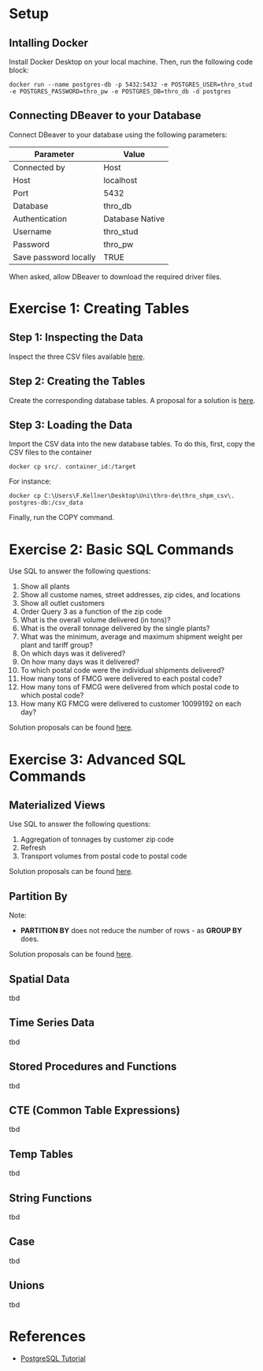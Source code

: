 
# Setup
## Intalling Docker
Install Docker Desktop on your local machine. Then, run the following code block: 

    docker run --name postgres-db -p 5432:5432 -e POSTGRES_USER=thro_stud -e POSTGRES_PASSWORD=thro_pw -e POSTGRES_DB=thro_db -d postgres

## Connecting DBeaver to your Database
Connect DBeaver to your database using the following parameters:

| Parameter             | Value             |
| --------              | -------           |
| Connected by          | Host              |
| Host                  | localhost         |
| Port                  | 5432              |
| Database              | thro_db           |
| Authentication        | Database Native   |
| Username              | thro_stud         |
| Password              | thro_pw           |
| Save password locally | TRUE              |

When asked, allow DBeaver to download the required driver files.

# Exercise 1: Creating Tables
## Step 1: Inspecting the Data
Inspect the three CSV files available [here](https://learning-campus.th-rosenheim.de/course/view.php?id=7181).

## Step 2: Creating the Tables
Create the corresponding database tables. A proposal for a solution is [here](<./01 Create.sql>).

## Step 3: Loading the Data
Import the CSV data into the new database tables. To do this, first, copy the CSV files to the container

    docker cp src/. container_id:/target

For instance:

    docker cp C:\Users\F.Kellner\Desktop\Uni\thro-de\thro_shpm_csv\. postgres-db:/csv_data

Finally, run the COPY command.

# Exercise 2: Basic SQL Commands
Use SQL to answer the following questions:
1. Show all plants
2. Show all custome names, street addresses, zip cides, and locations
3. Show all outlet customers
4. Order Query 3 as a function of the zip code
5. What is the overall volume delivered (in tons)?
6. What is the overall tonnage delivered by the single plants?
7. What was the minimum, average and maximum shipment weight per plant and tariff group?
8. On which days was it delivered?
9. On how many days was it delivered?
10. To which postal code were the individual shipments delivered?
11. How many tons of FMCG were delivered to each postal code?
12. How many tons of FMCG were delivered from which postal code to which postal code?
13. How many KG FMCG were delivered to customer 10099192 on each day?

Solution proposals can be found [here](<./03 SQL Basics.sql>).

# Exercise 3: Advanced SQL Commands
## Materialized Views
Use SQL to answer the following questions:
1. Aggregation of tonnages by customer zip code
2. Refresh
3. Transport volumes from postal code to postal code

Solution proposals can be found [here](<./04 SQL Plus - 01 MV.sql>).

## Partition By
Note:
- **PARTITION BY** does not reduce the number of rows - as **GROUP BY** does.

Solution proposals can be found [here](<./04 SQL Plus - 02 Partition.sql>).

## Spatial Data
tbd

## Time Series Data
tbd

## Stored Procedures and Functions
tbd

## CTE (Common Table Expressions)
tbd

## Temp Tables
tbd

## String Functions
tbd

## Case
tbd

## Unions
tbd


# References
- [PostgreSQL Tutorial](https://www.postgresqltutorial.com/)